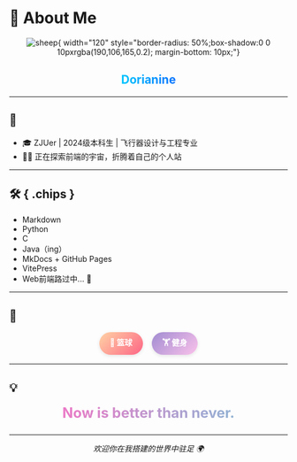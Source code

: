 # 🐏 About Me

<div align="center">

![sheep](https://s1.imagehub.cc/images/2025/05/11/690f49b903a01c40e2683a6876a412a5.jpg){ width="120" style="border-radius: 50%;box-shadow:0 0 10pxrgba(190,106,165,0.2); margin-bottom: 10px;"}

<h2 style="text-align: center;">
  <span style="background: linear-gradient(90deg,#00c6ff,#0072ff); -webkit-background-clip: text; color: transparent;">
    Dorianine
  </span>
</h2>

</div>

---

## 🧬 

- 🎓 ZJUer | 2024级本科生 | 飞行器设计与工程专业  
- 👨‍💻 正在探索前端的宇宙，折腾着自己的个人站

---

## 🛠️ { .chips }

- Markdown
- Python
- C
- Java（ing）
- MkDocs + GitHub Pages
- VitePress 
- Web前端路过中... 🚧

---

## 💖 

<div style="display: flex; justify-content: center; gap: 1rem; margin: 1rem 0;">
  <div style="padding: 0.5rem 1.2rem; background: linear-gradient(135deg,#ffd3a5,#fd6585); color: #fff; border-radius: 999px; font-weight: bold; box-shadow: 0 2px 6px rgba(0,0,0,0.1);">
    🏀 篮球
  </div>
  <div style="padding: 0.5rem 1.2rem; background: linear-gradient(135deg,#a18cd1,#fbc2eb); color: #fff; border-radius: 999px; font-weight: bold; box-shadow: 0 2px 6px rgba(0,0,0,0.1);">
    🏋️ 健身
  </div>
</div>

---

## 💡 

<div align="center" style="margin-top: 1rem; margin-bottom: 1.5rem;">
  <span style="
    font-size: 1.6rem;
    font-weight: bold;
    background: linear-gradient(270deg, #ff6ec4, #7873f5, #4ADEDE, #ff6ec4);
    background-size: 600% 600%;
    -webkit-background-clip: text;
    color: transparent;
    animation: rainbow 5s ease infinite;
    display: inline-block;
  ">
    Now is better than never.
  </span>
</div>

<style>
@keyframes rainbow {
  0%{background-position:0% 50%}
  50%{background-position:100% 50%}
  100%{background-position:0% 50%}
}
</style>

---

<div align="center">

_欢迎你在我搭建的世界中驻足 🌍_

</div>
